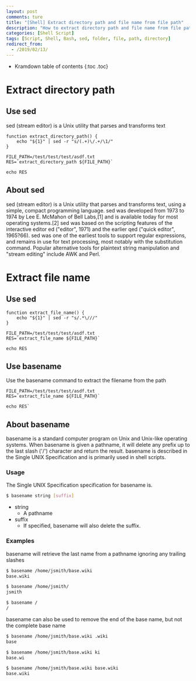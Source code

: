 ```yaml
---
layout: post
comments: ture
title: "[Shell] Extract directory path and file name from file path"
description: "How to extract directory path and file name from file path using sed and basename"
categories: [Shell Script]
tags: [Script, Shell, Bash, sed, folder, file, path, directory]
redirect_from:
  - /2019/02/13/
---
```


* Kramdown table of contents
{:toc .toc}

# Extract directory path
## Use sed
sed (stream editor) is a Unix utility that parses and transforms text
~~~ shell
function extract_directory_path() {
    echo "${1}" | sed -r "s/(.+)\/.+/\1/"
}

FILE_PATH=/test/test/test/asdf.txt
RES=`extract_directory_path ${FILE_PATH}`

echo RES
~~~
## About sed
sed (stream editor) is a Unix utility that parses and transforms text, using a simple, compact programming language. sed was developed from 1973 to 1974 by Lee E. McMahon of Bell Labs,[1] and is available today for most operating systems.[2] sed was based on the scripting features of the interactive editor ed ("editor", 1971) and the earlier qed ("quick editor", 1965?66). sed was one of the earliest tools to support regular expressions, and remains in use for text processing, most notably with the substitution command. Popular alternative tools for plaintext string manipulation and "stream editing" include AWK and Perl. 
# Extract file name
## Use sed
~~~ shell
function extract_file_name() {
    echo "${1}" | sed -r "s/.*\///"
}

FILE_PATH=/test/test/test/asdf.txt
RES=`extract_file_name ${FILE_PATH}`

echo RES
~~~
## Use basename
Use the basename command to extract the filename from the path
~~~ shell
FILE_PATH=/test/test/test/asdf.txt
RES=`extract_file_name ${FILE_PATH}`

echo RES`
~~~
## About basename
basename is a standard computer program on Unix and Unix-like operating systems. When basename is given a pathname, it will delete any prefix up to the last slash ('/') character and return the result. basename is described in the Single UNIX Specification and is primarily used in shell scripts.
### Usage
The Single UNIX Specification specification for basename is.
~~~ bash
$ basename string [suffix]
~~~
* string
  * A pathname
* suffix
  * If specified, basename will also delete the suffix.

### Examples

basename will retrieve the last name from a pathname ignoring any trailing slashes
~~~ bash
$ basename /home/jsmith/base.wiki 
base.wiki

$ basename /home/jsmith/
jsmith

$ basename /
/
~~~
basename can also be used to remove the end of the base name, but not the complete base name
~~~ bash
$ basename /home/jsmith/base.wiki .wiki
base

$ basename /home/jsmith/base.wiki ki
base.wi

$ basename /home/jsmith/base.wiki base.wiki
base.wiki
~~~

